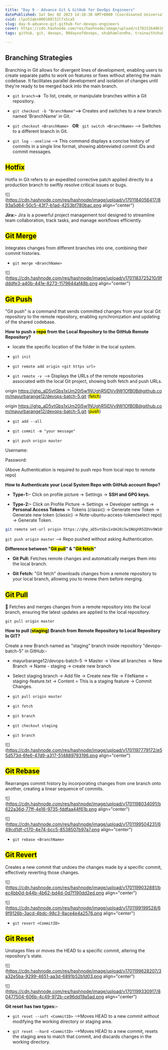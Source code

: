 ```yaml
---
title: "Day 9 - Advance Git & GitHub for DevOps Engineers"
datePublished: Sat Dec 02 2023 14:18:38 GMT+0000 (Coordinated Universal Time)
cuid: clpo52qkx000108l52lfs5ca5
slug: day-9-advance-git-github-for-devops-engineers
cover: https://cdn.hashnode.com/res/hashnode/image/upload/v1701526406100/1354a1d3-4b12-4b48-b9b3-3c286adfffaa.png
tags: github, git, devops, 90daysofdevops, shubhamlondhe, trainwithshubham, tws

---
```


## **Branching Strategies**

Branching in Git allows for divergent lines of development, enabling users to create separate paths to work on features or fixes without altering the main codebase. It facilitates parallel development and isolation of changes until they're ready to be merged back into the main branch.

* `git branch`**\--&gt;**  To list, create, or manipulate branches within a Git repository.
    
* `git checkout -b "BranchName"`**\--&gt;** Creates and switches to a new branch named 'BranchName' in Git.
    
* `git checkout <BranchName>`   **OR**   `git switch <BranchName>` --&gt; Switches to a different branch in Git.
    
* `git log --oneline` --&gt; This command displays a concise history of commits in a single line format, showing abbreviated commit IDs and commit messages.
    

## **<mark>Hotfix</mark>**

Hotfix in Git refers to an expedited corrective patch applied directly to a production branch to swiftly resolve critical issues or bugs.

![](https://cdn.hashnode.com/res/hashnode/image/upload/v1701184056417/893a5d64-50c5-43f7-b1ad-4253bf780bac.png align="center")

**Jira:-** Jira is a powerful project management tool designed to streamline team collaboration, track tasks, and manage workflows efficiently.

## **<mark>Git Merge</mark>**

Integrates changes from different branches into one, combining their commit histories.

* `git merge <BranchName>`
    

![](https://cdn.hashnode.com/res/hashnode/image/upload/v1701183725210/9fdddfe3-a40b-441e-8273-1179644af48b.png align="center")

## **<mark>Git Push</mark>**

"Git push" is a command that sends committed changes from your local Git repository to the remote repository, enabling synchronization and updating of the shared codebase.

**How to push a <mark>repo</mark> from the Local Repository to the GitHub Remote Repository?**

* locate the specific location of the folder in the local system.
    
* `git init`
    
* `git remote add origin <git https url>`
    
* `git remote -v`  --&gt; Displays the URLs of the remote repositories associated with the local Git project, showing both fetch and push URLs.
    

origin [https://ghp\_aD5vtGbs1xUm20i5w1NUghR5IDVv9W1OfB0B@github.com/mayurbarange12/devops-batch-5.git](https://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@github.com/mayurbarange12/devops-batch-5.git) (<mark>fetch</mark>)

origin [https://ghp\_aD5vtGbs1xUm20i5w1NUghR5IDVv9W1OfB0B@github.com/mayurbarange12/devops-batch-5.git](https://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@github.com/mayurbarange12/devops-batch-5.git) (<mark>push</mark>)

* `git add --all`
    
* `git commit -m "your message"`
    
* `git push origin master`
    

Username:

Password:

(Above Authentication is required to push repo from local repo to remote repo)

**How to Authenticate your Local System Repo with GitHub account Repo?**

* **Type-1:-** Click on profile picture -&gt; Settings -&gt; **SSH and GPG keys.**
    
* **Type-2:-** Click on Profile Picture -&gt; Settings -&gt; Developer settings -&gt; **Personal Access Tokens** -&gt; Tokens (classic) -&gt; Generate new Token -&gt; Generate new token (classic) -&gt; Note-ubuntu-access-token(select repo) -&gt; Generate Token.
    

```bash
git remote set-url origin https://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@github.com/mayurbarange12/devops-batch-5.git
```

`git push origin master` --&gt; Repo pushed without asking Authentication.

**Difference between "<mark>Git pull</mark>" & "<mark>Git fetch</mark>"**

* **Git Pull:** Fetches remote changes and automatically merges them into the local branch.
    
* **Git Fetch:** "Git fetch" downloads changes from a remote repository to your local branch, allowing you to review them before merging.
    

## **<mark>Git Pull</mark>**

🚀 Fetches and merges changes from a remote repository into the local branch, ensuring the latest updates are applied to the local repository.

`git pull origin master`

**How to pull (<mark>staging</mark>) Branch from Remote Repository to Local Repository In GIT?**

Create a new Branch named as "staging" branch inside repository "devops-batch-5" in GitHub:-

* mayurbarange12/devops-batch-5 -&gt; Master -&gt; View all branches -&gt; New Branch -&gt; Name - staging -&gt; create new branch
    
* Select staging branch -&gt; Add file -&gt; Create new file -&gt; FileName = staging-feature.txt -&gt; Content = This is a staging feature -&gt; Commit Changes.
    
* `git pull origin master`
    
* `git fetch`
    
* `git branch`
    
* `git checkout staging`
    
* `git branch`
    

![](https://cdn.hashnode.com/res/hashnode/image/upload/v1701197779172/e55d573d-6fe6-47d9-a317-514889793196.png align="center")

## **<mark>Git Rebase</mark>**

Rearranges commit history by incorporating changes from one branch onto another, creating a linear sequence of commits.

![](https://cdn.hashnode.com/res/hashnode/image/upload/v1701198034091/b622a36d-77ff-4e16-9735-fddfaa44f61b.png align="center")

![](https://cdn.hashnode.com/res/hashnode/image/upload/v1701199504231/649cd1df-c170-4e74-bcc5-8538507b97a7.png align="center")

* `git rebase <BranchName>`
    

## **<mark>Git Revert</mark>**

Creates a new commit that undoes the changes made by a specific commit, effectively reverting those changes.

![](https://cdn.hashnode.com/res/hashnode/image/upload/v1701199032881/bec4bb0d-b44b-4b62-bd4d-0d7f190dd2ed.png align="center")

![](https://cdn.hashnode.com/res/hashnode/image/upload/v1701199199528/69f9126b-3acd-4bdc-98c3-8ace4e4a2576.png align="center")

* `git revert <CommitID>`
    

## **<mark>Git Reset</mark>**

Unstages files or moves the HEAD to a specific commit, altering the repository's state.

![](https://cdn.hashnode.com/res/hashnode/image/upload/v1701199628207/3a32e5ba-9299-4651-aa3d-6891b52b1d03.png align="center")

![](https://cdn.hashnode.com/res/hashnode/image/upload/v1701199330917/80477504-606b-4c49-972b-ce96dd19a5ad.png align="center")

**Git reset has two types:-**

* `git reset --soft <CommitID>` --&gt;Moves HEAD to a new commit without modifying the working directory or staging area.
    
* `git reset --hard <CommitID>` --&gt;Moves HEAD to a new commit, resets the staging area to match that commit, and discards changes in the working directory.